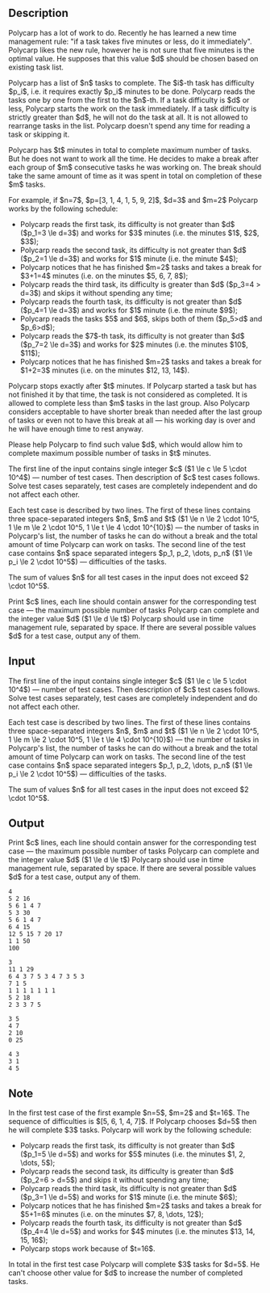 ## Description

<div><p>Polycarp has a lot of work to do. Recently he has learned a new time management rule: "if a task takes five minutes or less, do it immediately". Polycarp likes the new rule, however he is not sure that five minutes is the optimal value. He supposes that this value $d$ should be chosen based on existing task list.</p><p>Polycarp has a list of $n$ tasks to complete. The $i$-th task has difficulty $p_i$, i.e. it requires exactly $p_i$ minutes to be done. Polycarp reads the tasks one by one from the first to the $n$-th. If a task difficulty is $d$ or less, Polycarp starts the work on the task immediately. If a task difficulty is strictly greater than $d$, he will not do the task at all. It is not allowed to rearrange tasks in the list. Polycarp doesn't spend any time for reading a task or skipping it.</p><p>Polycarp has $t$ minutes in total to complete maximum number of tasks. But he does not want to work all the time. He decides to make a break after each group of $m$ consecutive tasks he was working on. The break should take the same amount of time as it was spent in total on completion of these $m$ tasks.</p><p>For example, if $n=7$, $p=[3, 1, 4, 1, 5, 9, 2]$, $d=3$ and $m=2$ Polycarp works by the following schedule:</p><ul> <li> Polycarp reads the first task, its difficulty is not greater than $d$ ($p_1=3 \le d=3$) and works for $3$ minutes (i.e. the minutes $1$, $2$, $3$); </li><li> Polycarp reads the second task, its difficulty is not greater than $d$ ($p_2=1 \le d=3$) and works for $1$ minute (i.e. the minute $4$); </li><li> Polycarp notices that he has finished $m=2$ tasks and takes a break for $3+1=4$ minutes (i.e. on the minutes $5, 6, 7, 8$); </li><li> Polycarp reads the third task, its difficulty is greater than $d$ ($p_3=4 &gt; d=3$) and skips it without spending any time; </li><li> Polycarp reads the fourth task, its difficulty is not greater than $d$ ($p_4=1 \le d=3$) and works for $1$ minute (i.e. the minute $9$); </li><li> Polycarp reads the tasks $5$ and $6$, skips both of them ($p_5&gt;d$ and $p_6&gt;d$); </li><li> Polycarp reads the $7$-th task, its difficulty is not greater than $d$ ($p_7=2 \le d=3$) and works for $2$ minutes (i.e. the minutes $10$, $11$); </li><li> Polycarp notices that he has finished $m=2$ tasks and takes a break for $1+2=3$ minutes (i.e. on the minutes $12, 13, 14$). </li></ul><p>Polycarp stops exactly after $t$ minutes. If Polycarp started a task but has not finished it by that time, the task is not considered as completed. It is allowed to complete less than $m$ tasks in the last group. Also Polycarp considers acceptable to have shorter break than needed after the last group of tasks or even not to have this break at all&nbsp;— his working day is over and he will have enough time to rest anyway.</p><p>Please help Polycarp to find such value $d$, which would allow him to complete maximum possible number of tasks in $t$ minutes.</p></div><div class="input-specification"><p>The first line of the input contains single integer $c$ ($1 \le c \le 5 \cdot 10^4$)&nbsp;— number of test cases. Then description of $c$ test cases follows. Solve test cases separately, test cases are completely independent and do not affect each other.</p><p>Each test case is described by two lines. The first of these lines contains three space-separated integers $n$, $m$ and $t$ ($1 \le n \le 2 \cdot 10^5, 1 \le m \le 2 \cdot 10^5, 1 \le t \le 4 \cdot 10^{10}$)&nbsp;— the number of tasks in Polycarp's list, the number of tasks he can do without a break and the total amount of time Polycarp can work on tasks. The second line of the test case contains $n$ space separated integers $p_1, p_2, \dots, p_n$ ($1 \le p_i \le 2 \cdot 10^5$)&nbsp;— difficulties of the tasks.</p><p>The sum of values $n$ for all test cases in the input does not exceed $2 \cdot 10^5$.</p></div><div class="output-specification"><p>Print $c$ lines, each line should contain answer for the corresponding test case&nbsp;— the maximum possible number of tasks Polycarp can complete and the integer value $d$ ($1 \le d \le t$) Polycarp should use in time management rule, separated by space. If there are several possible values $d$ for a test case, output any of them.</p></div>

## Input

<p>The first line of the input contains single integer $c$ ($1 \le c \le 5 \cdot 10^4$)&nbsp;— number of test cases. Then description of $c$ test cases follows. Solve test cases separately, test cases are completely independent and do not affect each other.</p><p>Each test case is described by two lines. The first of these lines contains three space-separated integers $n$, $m$ and $t$ ($1 \le n \le 2 \cdot 10^5, 1 \le m \le 2 \cdot 10^5, 1 \le t \le 4 \cdot 10^{10}$)&nbsp;— the number of tasks in Polycarp's list, the number of tasks he can do without a break and the total amount of time Polycarp can work on tasks. The second line of the test case contains $n$ space separated integers $p_1, p_2, \dots, p_n$ ($1 \le p_i \le 2 \cdot 10^5$)&nbsp;— difficulties of the tasks.</p><p>The sum of values $n$ for all test cases in the input does not exceed $2 \cdot 10^5$.</p>

## Output

<p>Print $c$ lines, each line should contain answer for the corresponding test case&nbsp;— the maximum possible number of tasks Polycarp can complete and the integer value $d$ ($1 \le d \le t$) Polycarp should use in time management rule, separated by space. If there are several possible values $d$ for a test case, output any of them.</p>





```input1
4
5 2 16
5 6 1 4 7
5 3 30
5 6 1 4 7
6 4 15
12 5 15 7 20 17
1 1 50
100

```




```input2
3
11 1 29
6 4 3 7 5 3 4 7 3 5 3
7 1 5
1 1 1 1 1 1 1
5 2 18
2 3 3 7 5

```




```output1
3 5
4 7
2 10
0 25

```




```output2
4 3
3 1
4 5

```



## Note

<p>In the first test case of the first example $n=5$, $m=2$ and $t=16$. The sequence of difficulties is $[5, 6, 1, 4, 7]$. If Polycarp chooses $d=5$ then he will complete $3$ tasks. Polycarp will work by the following schedule:</p><ul> <li> Polycarp reads the first task, its difficulty is not greater than $d$ ($p_1=5 \le d=5$) and works for $5$ minutes (i.e. the minutes $1, 2, \dots, 5$); </li><li> Polycarp reads the second task, its difficulty is greater than $d$ ($p_2=6 &gt; d=5$) and skips it without spending any time; </li><li> Polycarp reads the third task, its difficulty is not greater than $d$ ($p_3=1 \le d=5$) and works for $1$ minute (i.e. the minute $6$); </li><li> Polycarp notices that he has finished $m=2$ tasks and takes a break for $5+1=6$ minutes (i.e. on the minutes $7, 8, \dots, 12$); </li><li> Polycarp reads the fourth task, its difficulty is not greater than $d$ ($p_4=4 \le d=5$) and works for $4$ minutes (i.e. the minutes $13, 14, 15, 16$); </li><li> Polycarp stops work because of $t=16$. </li></ul><p>In total in the first test case Polycarp will complete $3$ tasks for $d=5$. He can't choose other value for $d$ to increase the number of completed tasks.</p>
